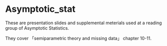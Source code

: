 # Asymptotic_stat

These are presentation slides and supplemental meterials used at a reading group of Asymptotic Statistics.

They cover 「semiparametric theory and missing data」 chapter 10-11.
